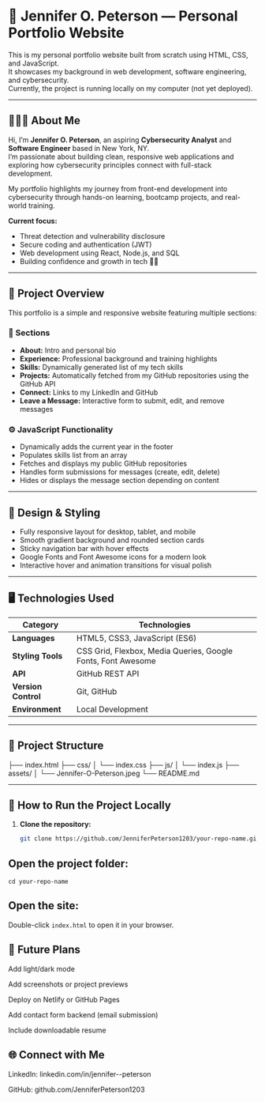 # 🌸 Jennifer O. Peterson — Personal Portfolio Website

This is my personal portfolio website built from scratch using HTML, CSS, and JavaScript.  
It showcases my background in web development, software engineering, and cybersecurity.  
Currently, the project is running locally on my computer (not yet deployed).

---

## 👩🏿‍💻 About Me

Hi, I’m **Jennifer O. Peterson**, an aspiring **Cybersecurity Analyst** and **Software Engineer** based in New York, NY.  
I’m passionate about building clean, responsive web applications and exploring how cybersecurity principles connect with full-stack development.  

My portfolio highlights my journey from front-end development into cybersecurity through hands-on learning, bootcamp projects, and real-world training.

**Current focus:**  
- Threat detection and vulnerability disclosure  
- Secure coding and authentication (JWT)  
- Web development using React, Node.js, and SQL  
- Building confidence and growth in tech 💪🏽

---

## 🧩 Project Overview

This portfolio is a simple and responsive website featuring multiple sections:

### 💼 Sections
- **About:** Intro and personal bio  
- **Experience:** Professional background and training highlights  
- **Skills:** Dynamically generated list of my tech skills  
- **Projects:** Automatically fetched from my GitHub repositories using the GitHub API  
- **Connect:** Links to my LinkedIn and GitHub  
- **Leave a Message:** Interactive form to submit, edit, and remove messages  

### ⚙️ JavaScript Functionality
- Dynamically adds the current year in the footer  
- Populates skills list from an array  
- Fetches and displays my public GitHub repositories  
- Handles form submissions for messages (create, edit, delete)  
- Hides or displays the message section depending on content  

---

## 🎨 Design & Styling

- Fully responsive layout for desktop, tablet, and mobile  
- Smooth gradient background and rounded section cards  
- Sticky navigation bar with hover effects  
- Google Fonts and Font Awesome icons for a modern look  
- Interactive hover and animation transitions for visual polish  

---

## 🖥️ Technologies Used

| Category | Technologies |
|-----------|---------------|
| **Languages** | HTML5, CSS3, JavaScript (ES6) |
| **Styling Tools** | CSS Grid, Flexbox, Media Queries, Google Fonts, Font Awesome |
| **API** | GitHub REST API |
| **Version Control** | Git, GitHub |
| **Environment** | Local Development |

---

## 📁 Project Structure

├── index.html
├── css/
│ └── index.css
├── js/
│ └── index.js
├── assets/
│ └── Jennifer-O-Peterson.jpeg
└── README.md


---

## 🚀 How to Run the Project Locally

1. **Clone the repository:**
   ```bash
   git clone https://github.com/JenniferPeterson1203/your-repo-name.git

## Open the project folder:

```cd your-repo-name```


## Open the site:
Double-click ```index.html``` to open it in your browser.


## 🧾 Future Plans

Add light/dark mode

Add screenshots or project previews

Deploy on Netlify or GitHub Pages

Add contact form backend (email submission)

Include downloadable resume

## 🌐 Connect with Me

LinkedIn: linkedin.com/in/jennifer--peterson

GitHub: github.com/JenniferPeterson1203